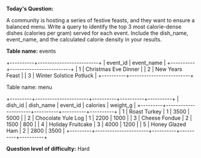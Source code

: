 **Today's Question:**

A community is hosting a series of festive feasts, and they want to ensure a balanced menu. Write a query to identify the top 3 most calorie-dense dishes (calories per gram) served for each event. Include the dish_name, event_name, and the calculated calorie density in your results.

**Table name:** events

+----------+-------------------------+
| event_id | event_name              |
+----------+-------------------------+
|    1     | Christmas Eve Dinner    |
|    2     | New Years Feast         |
|    3     | Winter Solstice Potluck |
+----------+-------------------------+

Table name: menu

+---------+----------------------+----------+----------+----------+
| dish_id | dish_name           | event_id | calories | weight_g |
+---------+----------------------+----------+----------+----------+
|    1    | Roast Turkey        |    1     |   3500   |   5000   |
|    2    | Chocolate Yule Log  |    1     |   2200   |   1000   |
|    3    | Cheese Fondue       |    2     |   1500   |    800   |
|    4    | Holiday Fruitcake   |    3     |   4000   |   1200   |
|    5    | Honey Glazed Ham    |    2     |   2800   |   3500   |
+---------+----------------------+----------+----------+----------+

**Question level of difficulty:**
Hard
